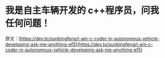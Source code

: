 # 我是自主车辆开发的 c++程序员，问我任何问题！

原文：[https://dev.to/sunbingfeng/i-am-c-coder-in-autonomous-vehicle-developing-ask-me-anything-ef5](https://dev.to/sunbingfeng/i-am-c-coder-in-autonomous-vehicle-developing-ask-me-anything-ef5)